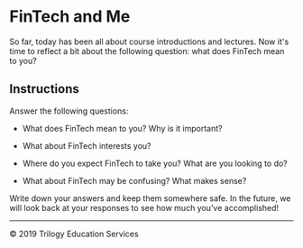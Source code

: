 # FinTech and Me

So far, today has been all about course introductions and lectures. Now it's time to reflect a bit about the following question: what does FinTech mean to you?

## Instructions

Answer the following questions:

  * What does FinTech mean to you? Why is it important?

  * What about FinTech interests you?

  * Where do you expect FinTech to take you? What are you looking to do?

  * What about FinTech may be confusing? What makes sense?

Write down your answers and keep them somewhere safe. In the future, we will look back at your responses to see how much you've accomplished!

---

© 2019 Trilogy Education Services